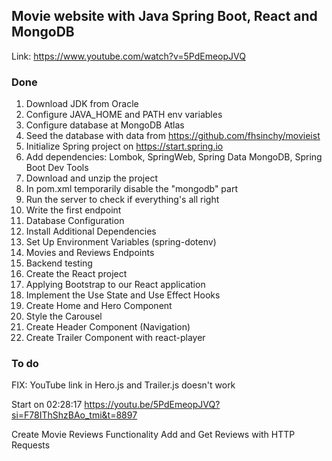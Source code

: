 ## Movie website with Java Spring Boot, React and MongoDB

Link: https://www.youtube.com/watch?v=5PdEmeopJVQ

### Done
1. Download JDK from Oracle
2. Configure JAVA_HOME and PATH env variables
3. Configure database at MongoDB Atlas
4. Seed the database with data from https://github.com/fhsinchy/movieist
5. Initialize Spring project on https://start.spring.io
6. Add dependencies: Lombok, SpringWeb, Spring Data MongoDB, Spring Boot Dev Tools
7. Download and unzip the project
8. In pom.xml temporarily disable the "mongodb" part
9. Run the server to check if everything's all right
10. Write the first endpoint
11. Database Configuration
12. Install Additional Dependencies
13. Set Up Environment Variables (spring-dotenv)
14. Movies and Reviews Endpoints
15. Backend testing
16. Create the React project
17. Applying Bootstrap to our React application
18. Implement the Use State and Use Effect Hooks
19. Create Home and Hero Component
20. Style the Carousel
21. Create Header Component (Navigation)
22. Create Trailer Component with react-player

### To do

FIX: YouTube link in Hero.js and Trailer.js doesn't work

Start on 02:28:17
https://youtu.be/5PdEmeopJVQ?si=F78IThShzBAo_tmi&t=8897

Create Movie Reviews Functionality
Add and Get Reviews with HTTP Requests
